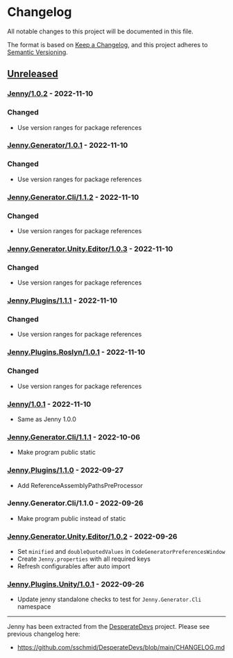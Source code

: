 # Changelog
All notable changes to this project will be documented in this file.

The format is based on [Keep a Changelog](https://keepachangelog.com/en/1.0.0/),
and this project adheres to [Semantic Versioning](https://semver.org/spec/v2.0.0.html).

## [Unreleased]

### [Jenny/1.0.2] - 2022-11-10
### Changed
- Use version ranges for package references

### [Jenny.Generator/1.0.1] - 2022-11-10
### Changed
- Use version ranges for package references

### [Jenny.Generator.Cli/1.1.2] - 2022-11-10
### Changed
- Use version ranges for package references

### [Jenny.Generator.Unity.Editor/1.0.3] - 2022-11-10
### Changed
- Use version ranges for package references

### [Jenny.Plugins/1.1.1] - 2022-11-10
### Changed
- Use version ranges for package references

### [Jenny.Plugins.Roslyn/1.0.1] - 2022-11-10
### Changed
- Use version ranges for package references

### [Jenny/1.0.1] - 2022-11-10
- Same as Jenny 1.0.0

### [Jenny.Generator.Cli/1.1.1] - 2022-10-06
- Make program public static

### [Jenny.Plugins/1.1.0] - 2022-09-27
- Add ReferenceAssemblyPathsPreProcessor

### Jenny.Generator.Cli/1.1.0 - 2022-09-26
- Make program public instead of static

### [Jenny.Generator.Unity.Editor/1.0.2] - 2022-09-26
- Set `minified` and `doubleQuotedValues` in `CodeGeneratorPreferencesWindow`
- Create `Jenny.properties` with all required keys
- Refresh configurables after auto import

### [Jenny.Plugins.Unity/1.0.1] - 2022-09-26
- Update jenny standalone checks to test for `Jenny.Generator.Cli` namespace

--------------------------------------------------------------------------------

Jenny has been extracted from the [DesperateDevs](https://github.com/sschmid/DesperateDevs) project.
Please see previous changelog here:
- https://github.com/sschmid/DesperateDevs/blob/main/CHANGELOG.md

[Unreleased]: https://github.com/sschmid/Jenny/compare/Jenny/1.0.2...HEAD
[Jenny/1.0.2]: https://github.com/sschmid/Jenny/compare/Jenny/1.0.1...Jenny/1.0.2
[Jenny.Generator/1.0.1]: https://github.com/sschmid/Jenny/compare/Jenny/1.0.1...Jenny.Generator/1.0.1
[Jenny.Generator.Cli/1.1.2]: https://github.com/sschmid/Jenny/compare/Jenny/1.0.1...Jenny.Generator.Cli/1.1.2
[Jenny.Generator.Unity.Editor/1.0.3]: https://github.com/sschmid/Jenny/compare/Jenny/1.0.1...Jenny.Generator.Unity.Editor/1.0.3
[Jenny.Plugins/1.1.1]: https://github.com/sschmid/Jenny/compare/Jenny/1.0.1...Jenny.Plugins/1.1.1
[Jenny.Plugins.Roslyn/1.0.1]: https://github.com/sschmid/Jenny/compare/Jenny/1.0.1...Jenny.Plugins.Roslyn/1.0.1
[Jenny/1.0.1]: https://github.com/sschmid/Jenny/compare/Jenny/1.0.0...Jenny/1.0.1
[Jenny/1.0.0]: https://github.com/sschmid/Jenny/releases/tag/Jenny/1.0.0
[Jenny.Generator/1.0.0]: https://github.com/sschmid/Jenny/releases/tag/Jenny.Generator/1.0.0
[Jenny.Generator.Cli/1.1.1]: https://github.com/sschmid/Jenny/releases/tag/Jenny.Generator.Cli/1.1.1
[Jenny.Generator.Unity.Editor/1.0.2]: https://github.com/sschmid/Jenny/releases/tag/Jenny.Generator.Unity.Editor/1.0.2
[Jenny.Plugins/1.1.0]: https://github.com/sschmid/Jenny/releases/tag/Jenny.Plugins/1.1.0
[Jenny.Plugins.Roslyn/1.0.0]: https://github.com/sschmid/Jenny/releases/tag/Jenny.Plugins.Roslyn/1.0.0
[Jenny.Plugins.Unity/1.0.1]: https://github.com/sschmid/Jenny/releases/tag/Jenny.Plugins.Unity/1.0.1

